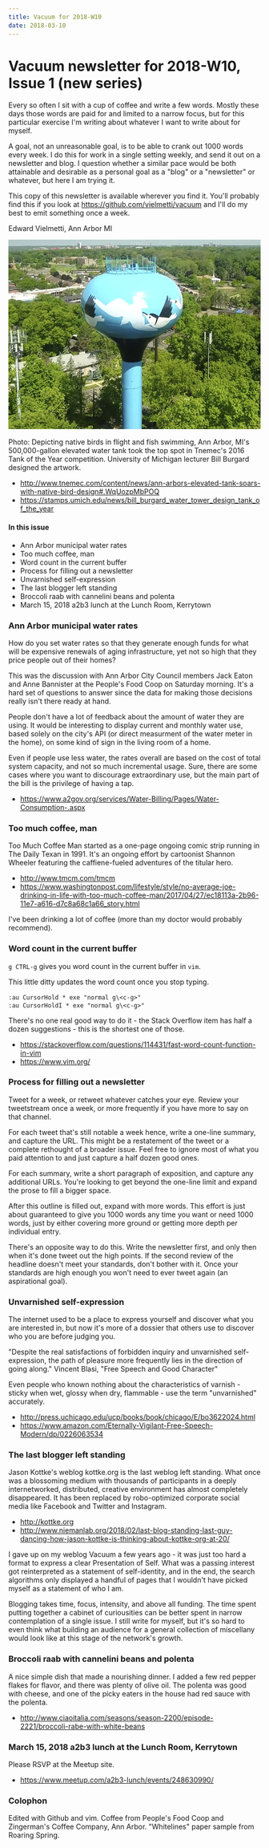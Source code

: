 ```yaml
---
title: Vacuum for 2018-W10
date: 2018-03-10
---
```

# Vacuum newsletter for 2018-W10, Issue 1 (new series)

Every so often I sit with a cup of coffee and write a few words.
Mostly these days those words are paid for and limited to a narrow
focus, but for this particular exercise I'm writing about whatever
I want to write about for myself. 

A goal, not an unreasonable goal, is to be able to crank out 1000
words every week. I do this for work in a single setting weekly,
and send it out on a newsletter and blog. I question whether a
similar pace would be both attainable and desirable as a personal
goal as a "blog" or a "newsletter" or whatever, but here I am trying it.

This copy of this newsletter is available wherever you find it.
You'll probably find this if you look at https://github.com/vielmetti/vacuum 
and I'll do my best to emit something once a week.

Edward Vielmetti, Ann Arbor MI

![Ann Arbor water tank](https://github.com/vielmetti/vacuum/blob/master/photos/2018/Tnemec2016TankofYearAnnArbor_600.jpg)

Photo: Depicting native birds in flight and fish swimming, Ann
Arbor, MI's 500,000-gallon elevated water tank took the top spot
in Tnemec's 2016 Tank of the Year competition. University of
Michigan lecturer Bill Burgard designed the artwork.

* http://www.tnemec.com/content/news/ann-arbors-elevated-tank-soars-with-native-bird-design#.WqUozpMbPOQ
* https://stamps.umich.edu/news/bill_burgard_water_tower_design_tank_of_the_year

#### In this issue

* Ann Arbor municipal water rates
* Too much coffee, man
* Word count in the current buffer
* Process for filling out a newsletter
* Unvarnished self-expression
* The last blogger left standing
* Broccoli raab with cannelini beans and polenta
* March 15, 2018 a2b3 lunch at the Lunch Room, Kerrytown

### Ann Arbor municipal water rates

How do you set water rates so that they generate enough funds
for what will be expensive renewals of aging infrastructure,
yet not so high that they price people out of their homes?

This was the discussion with Ann Arbor City Council members
Jack Eaton and Anne Bannister at
the People's Food Coop on Saturday morning. It's a hard set of questions to
answer since the data for making those decisions really isn't
there ready at hand.

People don't have a lot of feedback about the amount of water they
are using. It would be interesting to display current and monthly
water use, based solely on the city's API (or direct measurment of
the water meter in the home), on some kind of sign in the living room
of a home.

Even if people use less water, the rates overall are based on
the cost of total system capacity, and not so much incremental
usage. Sure, there are some cases where you want to discourage
extraordinary use, but the main part of the bill is the privilege
of having a tap.

* https://www.a2gov.org/services/Water-Billing/Pages/Water-Consumption-.aspx

### Too much coffee, man

Too Much Coffee Man started as a one-page ongoing comic strip running in The Daily Texan in 1991.
It's an ongoing effort by cartoonist Shannon Wheeler featuring the caffiene-fueled
adventures of the titular hero.

* http://www.tmcm.com/tmcm
* https://www.washingtonpost.com/lifestyle/style/no-average-joe-drinking-in-life-with-too-much-coffee-man/2017/04/27/ec18113a-2b96-11e7-a616-d7c8a68c1a66_story.html

I've been drinking a lot of coffee (more than my doctor
would probably recommend).

### Word count in the current buffer

`g CTRL-g` gives you word count in the current buffer in `vim`.

This little ditty updates the word count once you stop typing.

```
:au CursorHold * exe "normal g\<c-g>"
:au CursorHoldI * exe "normal g\<c-g>"
```

There's no one real good way to do it - the Stack Overflow item
has half a dozen suggestions - this is the shortest one of those.

* https://stackoverflow.com/questions/114431/fast-word-count-function-in-vim
* https://www.vim.org/

### Process for filling out a newsletter

Tweet for a week, or retweet whatever catches your eye.
Review your tweetstream once a week, or more frequently
if you have more to say on that channel.

For each tweet that's still notable a week hence, write a one-line
summary, and capture the URL. This might be a restatement
of the tweet or a complete rethought of a broader issue.
Feel free to ignore most of what you paid attention to
and just capture a half dozen good ones.

For each summary, write a short paragraph of exposition, and capture
any additional URLs. You're looking to get beyond the one-line
limit and expand the prose to fill a bigger space.

After this outline is filled out, expand with more words.
This effort is just about guaranteed to give you 1000 words
any time you want or need 1000 words, just by either covering
more ground or getting more depth per individual entry.

There's an opposite way to do this. Write the newsletter first, and
only then when it's done tweet out the high points. If the second
review of the headline doesn't meet your standards, don't bother with
it. Once your standards are high enough you won't need to ever tweet
again (an aspirational goal).

### Unvarnished self-expression

The internet used to be a place to express yourself and discover
what you are interested in, but now it's more of a dossier that
others use to discover who you are before judging you.

"Despite the real satisfactions of forbidden inquiry and unvarnished
self-expression, the path of pleasure more frequently lies in the
direction of going along." Vincent Blasi, "Free Speech and Good Character"

Even people who known nothing about the characteristics of
varnish - sticky when wet, glossy when dry, flammable - use the term "unvarnished" accurately.

* http://press.uchicago.edu/ucp/books/book/chicago/E/bo3622024.html
* https://www.amazon.com/Eternally-Vigilant-Free-Speech-Modern/dp/0226063534

### The last blogger left standing

Jason Kottke's weblog kottke.org is the last weblog left
standing. What once was a blossoming medium with thousands
of participants in a deeply internetworked, distributed,
creative environment has almost completely disappeared. 
It has been replaced by robo-optimized corporate social media like Facebook
and Twitter and Instagram.

* http://kottke.org
* http://www.niemanlab.org/2018/02/last-blog-standing-last-guy-dancing-how-jason-kottke-is-thinking-about-kottke-org-at-20/

I gave up on my weblog Vacuum a few years ago - it was just
too hard a format to express a clear Presentation of Self.
What was a passing interest got reinterpreted as a statement
of self-identity, and in the end, the search algorithms only
displayed a handful of pages that I wouldn't have picked myself
as a statement of who I am.

Blogging takes time, focus, intensity, and above all funding.
The time spent putting together a cabinet of curiousities can
be better spent in narrow contemplation of a single issue.
I still write for myself, but it's so hard to even think
what building an audience for a general collection of
miscellany would look like at this stage of the network's growth.

### Broccoli raab with cannelini beans and polenta

A nice simple dish that made a nourishing dinner. I added a few
red pepper flakes for flavor, and there was plenty of olive oil.
The polenta was good with cheese, and one of the picky eaters
in the house had red sauce with the polenta.

* http://www.ciaoitalia.com/seasons/season-2200/episode-2221/broccoli-rabe-with-white-beans

### March 15, 2018 a2b3 lunch at the Lunch Room, Kerrytown

Please RSVP at the Meetup site. 

* https://www.meetup.com/a2b3-lunch/events/248630990/

### Colophon


Edited with Github and vim. Coffee from People's Food Coop
and Zingerman's Coffee Company, Ann Arbor. "Whitelines"
paper sample from Roaring Spring. 
